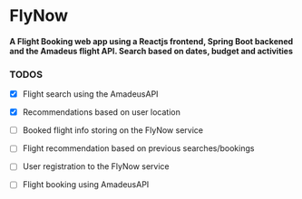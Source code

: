 # FlyNow
#### A Flight Booking web app using a Reactjs frontend, Spring Boot backened and the Amadeus flight API. Search based on dates, budget and activities


### TODOS

- [x] Flight search using the AmadeusAPI
- [x] Recommendations based on user location
- [ ] Booked flight info storing on the FlyNow service
- [ ] Flight recommendation based on previous searches/bookings
- [ ] User registration to the FlyNow service
- [ ] Flight booking using AmadeusAPI

